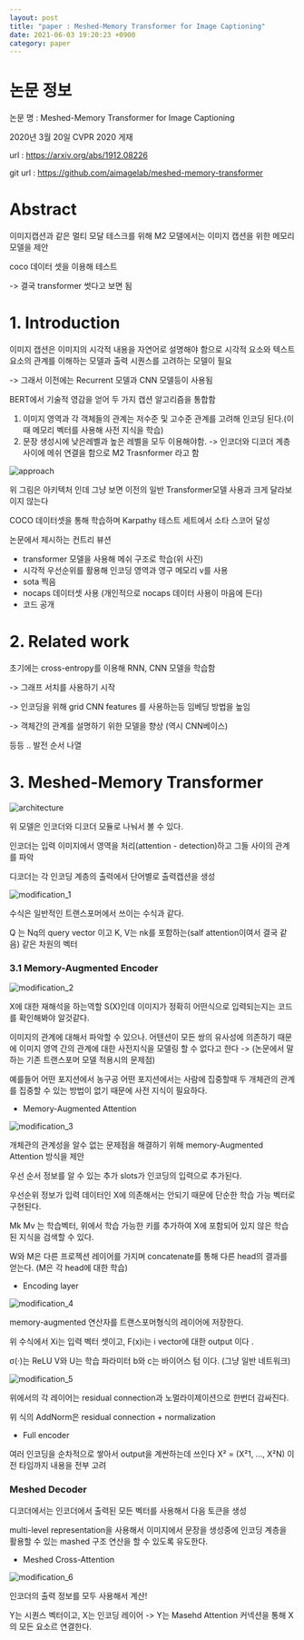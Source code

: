 ```yaml
---
layout: post
title: "paper : Meshed-Memory Transformer for Image Captioning"
date: 2021-06-03 19:20:23 +0900
category: paper
---
```


# 논문 정보 

논문 명 : Meshed-Memory Transformer for Image Captioning

2020년 3월 20일  CVPR 2020 게재


url : https://arxiv.org/abs/1912.08226

git url : https://github.com/aimagelab/meshed-memory-transformer



# Abstract

이미지캡션과 같은 멀티 모달 테스크를 위해 M2 모델에서는 이미지 캡션을 위한 메모리 모델을 제안

coco 데이터 셋을 이용해 테스트 

-> 결국 transformer 썻다고 보면 됨

#  1. Introduction

이미지 캡션은 이미지의 시각적 내용을 자연어로 설명해야 함으로 시각적 요소와 텍스트 요소의 관계를 이해하는 모델과 출력 시퀀스를 고려하는 모델이 필요

-> 그래서 이전에는 Recurrent 모델과 CNN 모델등이 사용됨

BERT에서 기술적 영감을 얻어 두 가지 캡션 알고리즘을 통합함

1.  이미지 영역과 각 객체들의 관계는 저수준 및 고수준 관계를 고려해 인코딩 된다.(이때 메모리 벡터를 사용해 사전 지식을 학습)
2. 문장 생성시에 낮은레벨과 높은 레벨을 모두 이용해야함. -> 인코더와 디코더 계층 사이에 메쉬 연결을 함으로 M2 Trasnformer 라고 함

![approach](D:\code\whtngus.github.io\img\2021\Meshed-Memory_Transformer_for_Image_Captioning\approach.PNG)

위 그림은 아키텍처 인데 그냥 보면 이전의 일반 Transformer모델 사용과 크게 달라보이지 않는다 

COCO 데이터셋을 통해 학습하며 Karpathy 테스트 세트에서 소타 스코어 달성

논문에서 제시하는 컨트리 뷰션

- transformer 모델을 사용해 메쉬 구조로 학습(위 사진)
- 시각적 우선순위를 활용해 인코딩 영역과 영구 메모리 v를 사용
- sota 찍음
- nocaps 데이터셋 사용  (개인적으로 nocaps 데이터 사용이 마음에 든다) 
- 코드 공개 

# 2. Related work

초기에는 cross-entropy를 이용해 RNN, CNN 모델을 학습함

-> 그래프 서치를 사용하기 시작 

-> 인코딩을 위해 grid CNN features 를 사용하는등 임베딩 방법을 높임

-> 객체간의 관계를 설명하기 위한 모델을 향상 (역시 CNN베이스)

등등 .. 발전 순서 나열



# 3. Meshed-Memory Transformer

![architecture](D:\code\whtngus.github.io\img\2021\Meshed-Memory_Transformer_for_Image_Captioning\architecture.PNG)

위 모델은 인코더와 디코더 모듈로 나눠서 볼 수 있다.

인코더는 입력 이미지에서 영역을 처리(attention - detection)하고 그들 사이의 관계를 파악

디코더는 각 인코딩 계층의 출력에서 단어별로 출력캡션을 생성

![modification_1](D:\code\whtngus.github.io\img\2021\Meshed-Memory_Transformer_for_Image_Captioning\modification_1.PNG)

수식은 일반적인 트랜스포머에서 쓰이는 수식과 같다.

Q 는 Nq의 query vector 이고 K, V는 nk를 포함하는(salf attention이여서 결국 같음) 같은 차원의 벡터 



### 3.1 Memory-Augmented Encoder

![modification_2](D:\code\whtngus.github.io\img\2021\Meshed-Memory_Transformer_for_Image_Captioning\modification_2.PNG)

X에 대한 재해석을 하는역할 S(X)인데 이미지가 정확히 어떤식으로 입력되는지는 코드를 확인해봐야 알것같다.

이미지의 관계에 대해서 파악할 수 있으나. 어텐션이 모든 쌍의 유사성에 의존하기 때문에 이미지 영역 간의 관계에 대한 사전지식을 모델링 할 수 없다고 한다 -> (논문에서 말하는 기존 트랜스포머 모델 적용시의 문제점)

예를들어 어떤 포지션에서 농구공 어떤 포지션에서는 사람에 집중할때 두 개체관의 관계를 집중할 수 있는 방법이 없기 때문에 사전 지식이 필요하다.

- Memory-Augmented Attention

![modification_3](D:\code\whtngus.github.io\img\2021\Meshed-Memory_Transformer_for_Image_Captioning\modification_3.PNG)

개체관의 관계성을 알수 없는 문제점을 해결하기 위해 memory-Augmented Attention 방식을 제안 

우선 순서 정보를 알 수 있는 추가 slots가 인코딩의 입력으로 추가된다.

우선순위 정보가 입력 데이터인 X에 의존해서는 안되기 때문에 단순한 학습 가능 벡터로 구현된다. 

Mk Mv 는 학습벡터, 위에서 학습 가능한 키를 추가하여 X에 포함되어 있지 않은 학습된 지식을 검색할 수 있다.

W와 M은 다른 프로젝션 레이어를 가지며 concatenate를 통해 다른 head의 결과를 얻는다. (M은 각 head에 대한 학습)

- Encoding layer

![modification_4](D:\code\whtngus.github.io\img\2021\Meshed-Memory_Transformer_for_Image_Captioning\modification_4.PNG)

memory-augmented 연산자를 트랜스포머형식의 레이어에 저장한다.

위 수식에서 Xi는 입력 벡터 셋이고, F(x)i는 i vector에 대한 output 이다 .

σ(·)는 ReLU V와 U는 학습 파라미터 b와 c는 바이어스 텀 이다. (그냥 일반 네트워크)

![modification_5](D:\code\whtngus.github.io\img\2021\Meshed-Memory_Transformer_for_Image_Captioning\modification_5.PNG)



위에서의 각 레이어는 residual connection과 노멀라이제이션으로 한번더 감싸진다.

위 식의 AddNorm은 residual connection + normalization

- Full encoder

여러 인코딩을 순차적으로 쌓아서 output을 계싼하는데 쓰인다 X² = (X²1, ..., X²N)  이전 타임까지 내용을 전부 고려 

### Meshed Decoder

디코더에서는 인코더에서 출력된 모든 벡터를 사용해서 다음 토큰을 생성

multi-level representation을 사용해서 이미지에서 문장을 생성중에 인코딩 계층을 활용할 수 있는 mashed 구조 연산을 할 수 있도록 유도한다.

- Meshed Cross-Attention

![modification_6](D:\code\whtngus.github.io\img\2021\Meshed-Memory_Transformer_for_Image_Captioning\modification_6.PNG)

인코더의 출력 정보를 모두 사용해서 계산!

Y는 시퀀스 벡터이고, X는 인코딩 레이어  -> Y는 Masehd Attention 커넥션을 통해  X의 모든 요소르 연결한다. 


